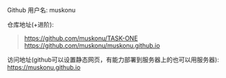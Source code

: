

Github 用户名: muskonu

仓库地址(+进阶): 
>https://github.com/muskonu/TASK-ONE
>https://github.com/muskonu/muskonu.github.io

访问地址(github可以设置静态网页，有能力部署到服务器上的也可以用服务器): https://muskonu.github.io
